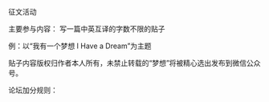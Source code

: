征文活动

主要参与内容：
写一篇中英互译的字数不限的贴子

例：以“我有一个梦想 I Have a Dream”为主题

贴子内容版权归作者本人所有，未禁止转载的“梦想”将被精心选出发布到微信公众号。

论坛加分规则：
